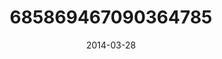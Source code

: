 ---
title: "685869467090364785"
image: "2014-03-28 15.47.13 685869467090364785_46248401"
date: "2014-03-28"
type: "photo"
---